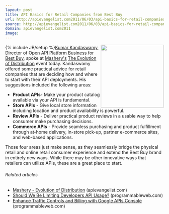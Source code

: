 ```yaml
---
layout: post
title: API Basics for Retail Companies from Best Buy
url: http://apievangelist.com2011/06/03/api-basics-for-retail-companies-from-best-buy/
source: http://apievangelist.com2011/06/03/api-basics-for-retail-companies-from-best-buy/
domain: apievangelist.com2011
image: 
---
```

{% include JB/setup %}<a title="Open API Platform Business for Best Buy" href="http://www.bbyopen.com/bbyopen-apis-overview"><img src="http://kinlane-productions.s3.amazonaws.com/api-evangelist/Best-Buy.png"  width="200" align="right" /></a><a title="Kumar Kandaswamy" href="http://twitter.com/!/Kumar_K">Kumar Kandaswamy</a>, Director of <a title="Open API Platform Business for Best Buy" href="http://www.bbyopen.com/bbyopen-apis-overview">Open API Platform Business for Best Buy</a>, spoke at <a title="Mashery" href="http://www.mashery.com/">Mashery's</a> <a title="The Evolution of Distribution" href="http://blog.apievangelist.com/2011/06/02/mashery-evolution-of-distribution/">The Evolution of Distribution</a> event today.
Kandaswamy offered some practical advice for retail companies that are deciding how and where to start with their API deployments. His suggestions included the following areas:
<ul>
     <li>
          <strong>Product APIs</strong>- Make your product catalog available via your API is fundamental.
     </li>
     <li>
          <strong>Store APIs</strong> - Give local store information including location and product availability is powerful.
     </li>
     <li>
          <strong>Review APIs</strong> - Deliver practical product reviews in a usable way to help consumer make purchasing decisions.
     </li>
     <li>
          <strong>Commerce APIs</strong> - Provide seamless purchasing and product fulfillment through at-home delivery, in-store pick-up, partner e-commerce sites, and web-based applications.
     </li>
</ul>Those four areas just make sense, as they seamlessly bridge the physical retail and online retail consumer experience and extend the Best Buy brand in entirely new ways. While there may be other innovative ways that retailers can utilize APIs, these are a great place to start.
<h6 class="zemanta-related-title c2">
     Related articles
</h6>
<ul class="zemanta-article-ul">
     <li class="zemanta-article-ul-li">
          <a href="http://blog.apievangelist.com/2011/06/02/mashery-evolution-of-distribution/">Mashery - Evolution of Distribution</a> (apievangelist.com)
     </li>
     <li class="zemanta-article-ul-li">
          <a href="http://blog.programmableweb.com/2011/06/01/should-we-be-limiting-developers-api-usage/">Should We Be Limiting Developers API Usage?</a> (programmableweb.com)
     </li>
     <li class="zemanta-article-ul-li">
          <a href="http://blog.programmableweb.com/2011/06/02/enhance-traffic-controls-and-billing-with-google-apis-console/">Enhance Traffic Controls and Billing with Google APIs Console</a> (programmableweb.com)
     </li>
</ul>
